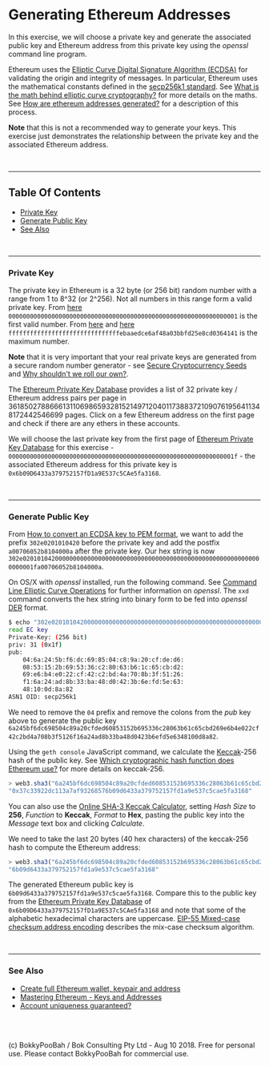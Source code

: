 # Generating Ethereum Addresses

In this exercise, we will choose a private key and generate the associated public key and Ethereum address from this private key using the *openssl* command line program.

Ethereum uses the [Elliptic Curve Digital Signature Algorithm (ECDSA)] for validating the origin and integrity of messages. In particular, Ethereum uses the mathematical constants defined in the [secp256k1 standard]. See [What is the math behind elliptic curve cryptography?] for more details on the maths. See [How are ethereum addresses generated?] for a description of this process.

**Note** that this is not a recommended way to generate your keys. This exercise just demonstrates the relationship between the private key and the associated Ethereum address.

<br />

<hr />

## Table Of Contents

* [Private Key](#private-key)
* [Generate Public Key](#generate-public-key)
* [See Also](#see-also)

<br />

<hr />

### Private Key

The private key in Ethereum is a 32 byte (or 256 bit) random number with a range from 1 to 8^32 (or 2^256). Not all numbers in this range form a valid private key. From [here](https://github.com/ethereum/go-ethereum/blob/cab1cff11cbcd4ff60f1a149deb71ec87413b487/crypto/crypto.go#L114-L116) `0000000000000000000000000000000000000000000000000000000000000001` is the first valid number. From [here](https://github.com/ethereum/go-ethereum/blob/cab1cff11cbcd4ff60f1a149deb71ec87413b487/crypto/crypto.go#L38) and [here](https://github.com/ethereum/go-ethereum/blob/cab1cff11cbcd4ff60f1a149deb71ec87413b487/crypto/crypto.go#L110-L112) `fffffffffffffffffffffffffffffffebaaedce6af48a03bbfd25e8cd0364141` is the maximum number.

**Note** that it is very important that your real private keys are generated from a secure random number generator - see [Secure Cryptocurrency Seeds] and [Why shouldn't we roll our own?].

The [Ethereum Private Key Database] provides a list of 32 private key / Ethereum address pairs per page in  3618502788666131106986593281521497120401173883721090761956411348172442546699 pages. Click on a few Ethereum address on the first page and check if there are any ethers in these accounts.

We will choose the last private key from the first page of [Ethereum Private Key Database] for this exercise - `000000000000000000000000000000000000000000000000000000000000001f` - the associated Ethereum address for this private key is `0x6b09D6433a379752157fD1a9E537c5CAe5fa3168`.

<br />

<hr />

### Generate Public Key

From [How to convert an ECDSA key to PEM format], we want to add the prefix `302e0201010420` before the private key and add the postfix `a00706052b8104000a` after the private key. Our hex string is now `302e0201010420000000000000000000000000000000000000000000000000000000000000001fa00706052b8104000a`.

On OS/X with *openssl* installed, run the following command. See [Command Line Elliptic Curve Operations] for further information on *openssl*. The `xxd` command converts the hex string into binary form to be fed into *openssl* [DER](https://wiki.openssl.org/index.php/DER) format.

```bash
$ echo "302e0201010420000000000000000000000000000000000000000000000000000000000000001fa00706052b8104000a" | xxd -r -p - | openssl ec -inform der -noout -text
read EC key
Private-Key: (256 bit)
priv: 31 (0x1f)
pub: 
    04:6a:24:5b:f6:dc:69:85:04:c8:9a:20:cf:de:d6:
    08:53:15:2b:69:53:36:c2:80:63:b6:1c:65:cb:d2:
    69:e6:b4:e0:22:cf:42:c2:bd:4a:70:8b:3f:51:26:
    f1:6a:24:ad:8b:33:ba:48:d0:42:3b:6e:fd:5e:63:
    48:10:0d:8a:82
ASN1 OID: secp256k1
```

We need to remove the `04` prefix and remove the colons from the *pub* key above to generate the public key `6a245bf6dc698504c89a20cfded60853152b695336c28063b61c65cbd269e6b4e022cf42c2bd4a708b3f5126f16a24ad8b33ba48d0423b6efd5e6348100d8a82`.

Using the `geth console` JavaScript command, we calculate the [Keccak]-256 hash of the public key. See [Which cryptographic hash function does Ethereum use?] for more details on keccak-256.

```javascript
> web3.sha3("6a245bf6dc698504c89a20cfded60853152b695336c28063b61c65cbd269e6b4e022cf42c2bd4a708b3f5126f16a24ad8b33ba48d0423b6efd5e6348100d8a82", {encoding: 'hex'});
"0x37c33922dc113a7af93268576b09d6433a379752157fd1a9e537c5cae5fa3168"
```

You can also use the [Online SHA-3 Keccak Calculator], setting *Hash Size* to **256**, *Function* to **Keccak**, *Format* to **Hex**, pasting the public key into the *Message* text box and clicking *Calculate*.

We need to take the last 20 bytes (40 hex characters) of the keccak-256 hash to compute the Ethereum address:

```javascript
> web3.sha3("6a245bf6dc698504c89a20cfded60853152b695336c28063b61c65cbd269e6b4e022cf42c2bd4a708b3f5126f16a24ad8b33ba48d0423b6efd5e6348100d8a82", {encoding: 'hex'}).substring(26);
"6b09d6433a379752157fd1a9e537c5cae5fa3168"
```

The generated Ethereum public key is `6b09d6433a379752157fd1a9e537c5cae5fa3168`. Compare this to the public key from the [Ethereum Private Key Database] of `0x6b09D6433a379752157fD1a9E537c5CAe5fa3168` and note that some of the alphabetic hexadecimal characters are uppercase. [EIP-55 Mixed-case checksum address encoding] describes the mix-case checksum algorithm.

<br />

<hr />

### See Also

* [Create full Ethereum wallet, keypair and address](https://kobl.one/blog/create-full-ethereum-keypair-and-address/)
* [Mastering Ethereum - Keys and Addresses](https://github.com/ethereumbook/ethereumbook/blob/develop/keys-addresses.asciidoc)
* [Account uniqueness guaranteed?](https://ethereum.stackexchange.com/a/4300/1268)

<br />

<br />

(c) BokkyPooBah / Bok Consulting Pty Ltd - Aug 10 2018. Free for personal use. Please contact BokkyPooBah for commercial use.

[Ethereum Private Key Database]: https://ethdir.io/
[Elliptic Curve Digital Signature Algorithm (ECDSA)]: https://en.wikipedia.org/wiki/Elliptic_Curve_Digital_Signature_Algorithm
[secp256k1 standard]: http://www.secg.org/sec2-v2.pdf
[Secp256k1]: https://en.bitcoin.it/wiki/Secp256k1
[What is the math behind elliptic curve cryptography?]: https://hackernoon.com/what-is-the-math-behind-elliptic-curve-cryptography-f61b25253da3
[How to convert an ECDSA key to PEM format]: https://stackoverflow.com/a/48102827
[How are ethereum addresses generated?]: https://ethereum.stackexchange.com/a/3619/1268
[EIP-55 Mixed-case checksum address encoding]: https://github.com/ethereum/EIPs/blob/master/EIPS/eip-55.md
[Online SHA-3 Keccak Calculator]: https://leventozturk.com/engineering/sha3/
[Keccak]: https://keccak.team/keccak.html
[Which cryptographic hash function does Ethereum use?]: https://ethereum.stackexchange.com/questions/550/which-cryptographic-hash-function-does-ethereum-use
[Command Line Elliptic Curve Operations]: https://wiki.openssl.org/index.php/Command_Line_Elliptic_Curve_Operations
[Why shouldn't we roll our own?]: https://security.stackexchange.com/questions/18197/why-shouldnt-we-roll-our-own
[Secure Cryptocurrency Seeds]: https://medium.com/@peterryszkiewicz/secure-cryptocurrency-seeds-fdd99f39df7e